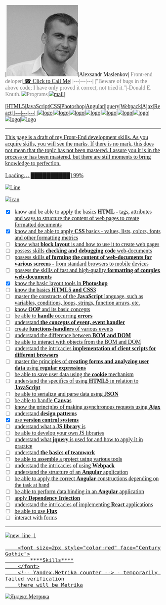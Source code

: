 
|![Photo][MyFace]|<font size=4px style="color:" face="Century Gothic">Alexsandr Maslenkov|<font size=4px style="color:grey" face="Century Gothic"> Front-end deloper|<font size=4px style="color:" face="Century Gothic"><a href="tel:+375291921091"> ☎ Click to Call Me</a>|
|---|---|---|
|"Beware of bugs in the above code; I have only proved it correct, not tried it."|-Donald E. Knuth.|<img src="https://thumbs.gfycat.com/ObedientAcidicAmericangoldfinch-size_restricted.gif" width="100" height="50" alt="Programs">|<a href = "mailto: Maslenkov2010@gmail.com" title="Нажми что бы отправить мне письмо">![mail](https://cdn.icon-icons.com/icons2/2098/PNG/128/mail_icon_128820.png)|

[MyFace]:https://github.com/Maslik001/itstep/blob/gh-pages/img/MyPhoto.jpg?raw=true

|HTML5|JavaScript|CSS|Photoshop|Angular|jquery|Webpack|Ajax|React|
|---|---|---|
|![logo][HTML5]|![logo][JavaScript]|![logo][CSS]|![logo][Photoshop]|![logo][Angular]|![logo][jquery]|![logo][Webpack]|![logo][Ajax]|![logo][React]

[HTML5]:https://aux.iconspalace.com/uploads/html5-icon-256.png

[JavaScript]:https://cdn.iconscout.com/icon/free/png-256/javascript-2752148-2284965.png

[CSS]: https://cdn.pixabay.com/photo/2017/03/30/17/42/css-2189148_1280.png

[Photoshop]:https://upload.wikimedia.org/wikipedia/commons/thumb/a/af/Adobe_Photoshop_CC_icon.svg/1200px-Adobe_Photoshop_CC_icon.svg.png

[Angular]:https://upload.wikimedia.org/wikipedia/commons/thumb/c/cf/Angular_full_color_logo.svg/1200px-Angular_full_color_logo.svg.png

[jquery]:https://habrastorage.org/getpro/habr/post_images/99b/37e/278/99b37e278226b136bac04f85ab8e238c.png

[Webpack]: https://habrastorage.org/webt/k-/tm/2g/k-tm2gvbb_ky6gdrd-tzqrzjkf4.png

[Ajax]:https://upload.wikimedia.org/wikipedia/commons/thumb/a/a1/AJAX_logo_by_gengns.svg/1200px-AJAX_logo_by_gengns.svg.png

[React]: https://upload.wikimedia.org/wikipedia/commons/thumb/a/a7/React-icon.svg/1200px-React-icon.svg.png

*****

This page is a draft of my Front-End development skills.
As you acquire skills, you will see the marks.
If there is no mark, this does not mean that the topic has not been mastered.
I assure you it is in the process or has been mastered, but there are still moments to bring knowledge to perfection.

Loading… ██████████] 99%

![Line](https://media2.giphy.com/media/iCHD7W6Sqy1AqvLe0i/200.gif)

![ican](https://upload.wikimedia.org/wikipedia/commons/thumb/2/20/Twice_-_I_Can%27t_stop_me_logo.png/274px-Twice_-_I_Can%27t_stop_me_logo.png)

- [x]  know and be able to apply the basics **HTML** - tags, attributes and ways to structure the content of web pages to create formatted documents 
- [x] know and be able to apply **CSS** basics - values, lists, colors, fonts and other formatting metrics 
- [ ] know what **block layout** is and how to use it to create web pages 
- [ ] possess skills **checking and debugging code**  web-documents
- [ ] possess skills **of forming the content of web-documents for various screens** - from standard browsers to mobile devices 
- [ ] possess the skills of fast and high-quality **formatting of complex web-documents**
- [x] know the basic layout tools in **Photoshop**
- [ ] know the basics **HTML5 and CSS3** 
- [ ] master the constructs of the **JavaScript** language, such as variables, conditions, loops, strings, function arrays, etc.
- [ ] know **OOP** and its basic concepts
- [ ] be able to **handle** occurring **errors**
- [ ] understand **the concepts of event, event handler**
- [ ] create **functions-handlers** of various events
- [ ] understand the difference between **BOM and DOM**
- [ ] be able to interact with objects from the BOM and DOM
- [ ] understand the intricacies **implementation of client scripts for different browsers**
- [ ] master the principles of **creating forms and analyzing user data** using **regular expressions**
- [ ] be able to save user data using the **cookie** mechanism
- [ ] understand the specifics of using **HTML5** in relation to **JavaScript**
- [ ] be able to serialize and parse data using **JSON**
- [ ] be able to handle **Canvas**
- [ ] know the principles of making asynchronous requests using **Ajax**
- [ ] understand **design patterns**
- [x] use **version control systems**
- [ ] understand what a **JS library** is
- [ ] be able to develop your own JS libraries
- [ ] understand what **jquery** is used for and how to apply it in practice
- [ ] understand **the basics of teamwork**
- [ ] be able to assemble a project using various tools
- [ ] understand the intricacies of using **Webpack**
- [ ] understand the structure of an **Angular** application
- [ ] be able to apply the correct **Angular** constructions depending on the task at hand
- [ ] be able to perform data binding in an **Angular** application
- [ ] apply **Dependency Injection**
- [ ] understand the intricacies of implementing **React** applications
- [ ] be able to use **Flux**
- [ ] interact with forms

---
![new_line_1](https://acegif.com/wp-content/gifs/hamster-99.gif)

```
	<font size=2px style="color:red" face="Century Gothic">
		****Skills****
	</font>
    <!-- Yandex.Metrika counter --> - temporarily failed verification
    there will be Metrika
```



<a href="https://metrika.yandex.ru/stat/?id=86301503&amp;from=informer"
target="_blank" rel="nofollow"><img src="https://informer.yandex.ru/informer/86301503/2_1_20EC20FF_00CC00FF_0_visits"
style="width:80px; height:31px; border:0;" alt="Яндекс.Метрика" title="Яндекс.Метрика: данные за сегодня (визиты)" class="ym-advanced-informer" data-cid="86301503" data-lang="ru" /></a>
<script type="text/javascript" >
   (function(m,e,t,r,i,k,a){m[i]=m[i]||function(){(m[i].a=m[i].a||[]).push(arguments)};
   m[i].l=1*new Date();k=e.createElement(t),a=e.getElementsByTagName(t)[0],k.async=1,k.src=r,a.parentNode.insertBefore(k,a)})
   (window, document, "script", "https://mc.yandex.ru/metrika/tag.js", "ym");
   ym(86301503, "init", {
        clickmap:true,
        trackLinks:true,
        accurateTrackBounce:true
   });
</script>

<noscript><div><img src="https://mc.yandex.ru/watch/86301503" style="position:absolute; left:-9999px;" alt="" /></div></noscript>


